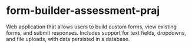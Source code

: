 # form-builder-assessment-praj
Web application that allows users to build custom forms, view existing forms, and submit responses. Includes support for text fields, dropdowns, and file uploads, with data persisted in a database.
